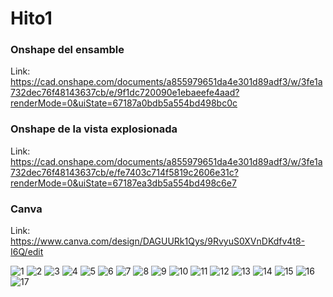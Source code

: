 # Hito1

### Onshape del ensamble

Link: https://cad.onshape.com/documents/a855979651da4e301d89adf3/w/3fe1a732dec76f48143637cb/e/9f1dc720090e1ebaeefe4aad?renderMode=0&uiState=67187a0bdb5a554bd498bc0c

### Onshape de la vista explosionada

Link: https://cad.onshape.com/documents/a855979651da4e301d89adf3/w/3fe1a732dec76f48143637cb/e/fe7403c714f5819c2606e31c?renderMode=0&uiState=67187ea3db5a554bd498c6e7 

### Canva

Link: https://www.canva.com/design/DAGUURk1Qys/9RvyuS0XVnDKdfv4t8-I6Q/edit

![1](https://github.com/user-attachments/assets/99761518-fd29-4d4a-842f-1635f933afb0)
![2](https://github.com/user-attachments/assets/d9da3ae8-8bc7-424f-9af8-328b22156a6c)
![3](https://github.com/user-attachments/assets/b480e6ea-a7d9-49a4-9b08-69febf44a279)
![4](https://github.com/user-attachments/assets/8c77b54b-9e8a-43ed-85da-43a7f594a96b)
![5](https://github.com/user-attachments/assets/ff559b96-6d7c-41c5-a398-e045fc380ecd)
![6](https://github.com/user-attachments/assets/7261f46c-b3dc-4815-8245-df6afeaa6308)
![7](https://github.com/user-attachments/assets/9917e8d0-a4de-4e77-bf4f-8aaaee1c030a)
![8](https://github.com/user-attachments/assets/a4667ab1-dd52-46de-982d-b59a31291209)
![9](https://github.com/user-attachments/assets/a97750b8-d29d-4cd6-8937-0cb9c2e964b7)
![10](https://github.com/user-attachments/assets/f3e5f635-960f-4d69-b3e7-a3bfff99f933)
![11](https://github.com/user-attachments/assets/11977a56-5c7c-4ba7-a06c-d7a42469518f)
![12](https://github.com/user-attachments/assets/8b435574-dc71-4e7d-83a6-d661d291cd91)
![13](https://github.com/user-attachments/assets/19b2dd4d-a349-4d64-a46e-e16338ec14d3)
![14](https://github.com/user-attachments/assets/2592587d-0a4a-4f84-a935-abaa3b5b44a4)
![15](https://github.com/user-attachments/assets/e9d45e41-bdd4-4b16-9157-c36c862e1986)
![16](https://github.com/user-attachments/assets/b76333d1-9e4c-4e75-8482-50a289fd0d5d)
![17](https://github.com/user-attachments/assets/8cd1126c-5ad9-44ea-935c-bcf08aaf9426)
